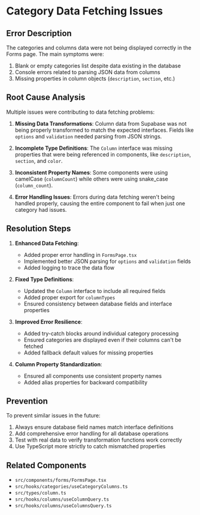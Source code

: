 
# Category Data Fetching Issues

## Error Description

The categories and columns data were not being displayed correctly in the Forms page. The main symptoms were:

1. Blank or empty categories list despite data existing in the database
2. Console errors related to parsing JSON data from columns 
3. Missing properties in column objects (`description`, `section`, etc.)

## Root Cause Analysis

Multiple issues were contributing to data fetching problems:

1. **Missing Data Transformations**: Column data from Supabase was not being properly transformed to match the expected interfaces. Fields like `options` and `validation` needed parsing from JSON strings.

2. **Incomplete Type Definitions**: The `Column` interface was missing properties that were being referenced in components, like `description`, `section`, and `color`.

3. **Inconsistent Property Names**: Some components were using camelCase (`columnCount`) while others were using snake_case (`column_count`).

4. **Error Handling Issues**: Errors during data fetching weren't being handled properly, causing the entire component to fail when just one category had issues.

## Resolution Steps

1. **Enhanced Data Fetching**:
   - Added proper error handling in `FormsPage.tsx`
   - Implemented better JSON parsing for `options` and `validation` fields
   - Added logging to trace the data flow

2. **Fixed Type Definitions**:
   - Updated the `Column` interface to include all required fields
   - Added proper export for `columnTypes`
   - Ensured consistency between database fields and interface properties

3. **Improved Error Resilience**:
   - Added try-catch blocks around individual category processing
   - Ensured categories are displayed even if their columns can't be fetched
   - Added fallback default values for missing properties

4. **Column Property Standardization**:
   - Ensured all components use consistent property names
   - Added alias properties for backward compatibility

## Prevention

To prevent similar issues in the future:

1. Always ensure database field names match interface definitions
2. Add comprehensive error handling for all database operations
3. Test with real data to verify transformation functions work correctly
4. Use TypeScript more strictly to catch mismatched properties

## Related Components

- `src/components/forms/FormsPage.tsx`
- `src/hooks/categories/useCategoryColumns.ts`
- `src/types/column.ts`
- `src/hooks/columns/useColumnQuery.ts`
- `src/hooks/columns/useColumnsQuery.ts`
